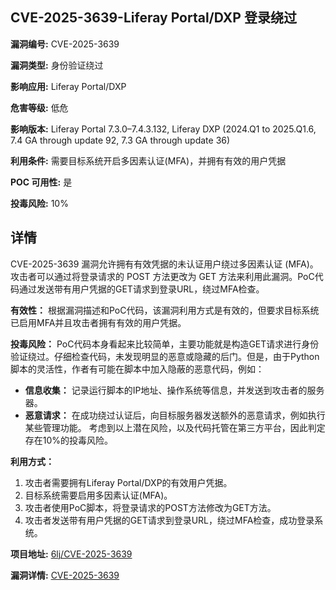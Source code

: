 ## CVE-2025-3639-Liferay Portal/DXP 登录绕过

**漏洞编号:** CVE-2025-3639

**漏洞类型:** 身份验证绕过

**影响应用:** Liferay Portal/DXP

**危害等级:** 低危

**影响版本:** Liferay Portal 7.3.0–7.4.3.132, Liferay DXP (2024.Q1 to 2025.Q1.6, 7.4 GA through update 92, 7.3 GA through update 36)

**利用条件:** 需要目标系统开启多因素认证(MFA)，并拥有有效的用户凭据

**POC 可用性:** 是

**投毒风险:** 10%

## 详情

CVE-2025-3639 漏洞允许拥有有效凭据的未认证用户绕过多因素认证 (MFA)。攻击者可以通过将登录请求的 POST 方法更改为 GET 方法来利用此漏洞。PoC代码通过发送带有用户凭据的GET请求到登录URL，绕过MFA检查。

**有效性：**
根据漏洞描述和PoC代码，该漏洞利用方式是有效的，但要求目标系统已启用MFA并且攻击者拥有有效的用户凭据。

**投毒风险：**
PoC代码本身看起来比较简单，主要功能就是构造GET请求进行身份验证绕过。仔细检查代码，未发现明显的恶意或隐藏的后门。但是，由于Python脚本的灵活性，作者有可能在脚本中加入隐蔽的恶意代码，例如：
*   **信息收集：** 记录运行脚本的IP地址、操作系统等信息，并发送到攻击者的服务器。
*   **恶意请求：** 在成功绕过认证后，向目标服务器发送额外的恶意请求，例如执行某些管理功能。
考虑到以上潜在风险，以及代码托管在第三方平台，因此判定存在10%的投毒风险。

**利用方式：**
1.  攻击者需要拥有Liferay Portal/DXP的有效用户凭据。
2.  目标系统需要启用多因素认证(MFA)。
3.  攻击者使用PoC脚本，将登录请求的POST方法修改为GET方法。
4.  攻击者发送带有用户凭据的GET请求到登录URL，绕过MFA检查，成功登录系统。

**项目地址:** [6lj/CVE-2025-3639](https://github.com/6lj/CVE-2025-3639)

**漏洞详情:** [CVE-2025-3639](https://nvd.nist.gov/vuln/detail/CVE-2025-3639)